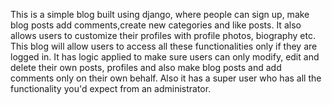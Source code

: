  This is a simple blog built using django, where people can sign up, make blog posts add comments,create new categories and like posts. It also allows users to customize their profiles with profile photos, biography etc. This blog will allow users to access all these functionalities only if they are logged in. It has logic applied to make sure users can only modify, edit and delete their own posts, profiles and also make blog posts and add comments only on their own behalf. Also it has a super user who has all the functionality you'd expect from an administrator.